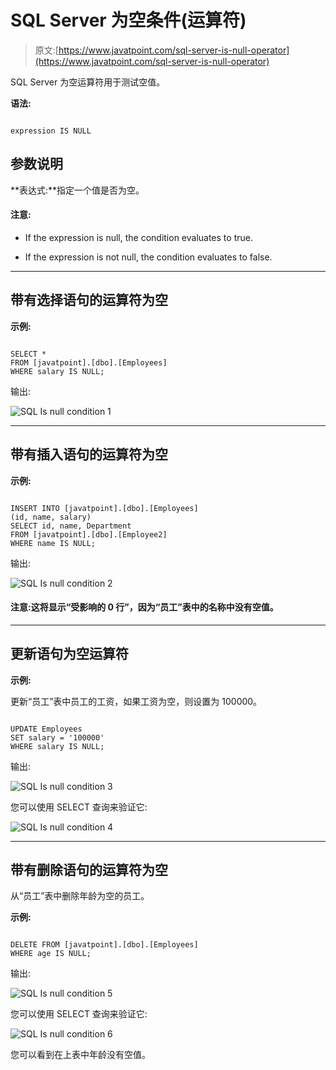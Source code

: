 # SQL Server 为空条件(运算符)

> 原文:[https://www.javatpoint.com/sql-server-is-null-operator](https://www.javatpoint.com/sql-server-is-null-operator)

SQL Server 为空运算符用于测试空值。

**语法:**

```

expression IS NULL

```

## 参数说明

**表达式:**指定一个值是否为空。

#### 注意:

*   If the expression is null, the condition evaluates to true.

*   If the expression is not null, the condition evaluates to false.

* * *

## 带有选择语句的运算符为空

**示例:**

```

SELECT *
FROM [javatpoint].[dbo].[Employees]
WHERE salary IS NULL;

```

输出:

![SQL Is null condition 1](../Images/ed3246b81bceb37d6ea85306b30667a1.png)

* * *

## 带有插入语句的运算符为空

**示例:**

```

INSERT INTO [javatpoint].[dbo].[Employees]
(id, name, salary)
SELECT id, name, Department
FROM [javatpoint].[dbo].[Employee2]
WHERE name IS NULL;

```

输出:

![SQL Is null condition 2](../Images/81d2f6916e5741a03d93e34501e2af44.png)

#### 注意:这将显示“受影响的 0 行”，因为“员工”表中的名称中没有空值。

* * *

## 更新语句为空运算符

**示例:**

更新“员工”表中员工的工资，如果工资为空，则设置为 100000。

```

UPDATE Employees
SET salary = '100000'
WHERE salary IS NULL; 

```

输出:

![SQL Is null condition 3](../Images/a27ffbc5b5957273c11e7596d3761957.png)

您可以使用 SELECT 查询来验证它:

![SQL Is null condition 4](../Images/2ff3df19418dd2af2f159c5c95b74be6.png)

* * *

## 带有删除语句的运算符为空

从“员工”表中删除年龄为空的员工。

**示例:**

```

DELETE FROM [javatpoint].[dbo].[Employees]
WHERE age IS NULL; 

```

输出:

![SQL Is null condition 5](../Images/00a1cbe0a61d2acb58c501a4737b0bf6.png)

您可以使用 SELECT 查询来验证它:

![SQL Is null condition 6](../Images/9d34910ecac1bb33806ac97f94b6bba1.png)

您可以看到在上表中年龄没有空值。